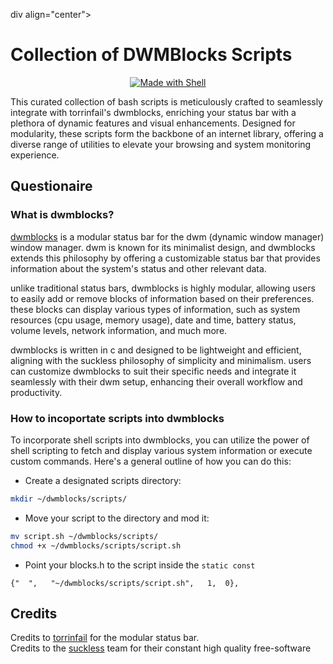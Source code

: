 div align="center">

# Collection of DWMBlocks Scripts

</div>
<p align="center">
    <a href="#">
<img alt="Made with Shell" src="https://img.shields.io/badge/Shell_Script-121011?style=for-the-badge&logo=gnu-bash&logoColor=white">    
    </a>
</p>


This curated collection of bash scripts is meticulously crafted to seamlessly integrate with torrinfail's dwmblocks, enriching your status bar with a plethora of dynamic features and visual enhancements. Designed for modularity, these scripts form the backbone of an internet library, offering a diverse range of utilities to elevate your browsing and system monitoring experience.


## Questionaire

### What is dwmblocks?

[dwmblocks](https://github.com/torrinfail/dwmblocks) is a modular status bar for the dwm (dynamic window manager) window manager. dwm is known for its minimalist design, and dwmblocks extends this philosophy by offering a customizable status bar that provides information about the system's status and other relevant data.

unlike traditional status bars, dwmblocks is highly modular, allowing users to easily add or remove blocks of information based on their preferences. these blocks can display various types of information, such as system resources (cpu usage, memory usage), date and time, battery status, volume levels, network information, and much more.

dwmblocks is written in c and designed to be lightweight and efficient, aligning with the suckless philosophy of simplicity and minimalism. users can customize dwmblocks to suit their specific needs and integrate it seamlessly with their dwm setup, enhancing their overall workflow and productivity.

### How to incoportate scripts into dwmblocks

To incorporate shell scripts into dwmblocks, you can utilize the power of shell scripting to fetch and display various system information or execute custom commands. Here's a general outline of how you can do this:

- Create a designated scripts directory:
```bash
mkdir ~/dwmblocks/scripts/
```

- Move your script to the directory and mod it:
```bash
mv script.sh ~/dwmblocks/scripts/
chmod +x ~/dwmblocks/scripts/script.sh 
```

- Point your blocks.h to the script inside the ``static const``
```config
{"  ",   "~/dwmblocks/scripts/script.sh",	1,	0},
```

## Credits

Credits to [torrinfail](https://github.com/torrinfail) for the modular status bar.  
Credits to the [suckless](https://suckless.org/) team for their constant high quality free-software


